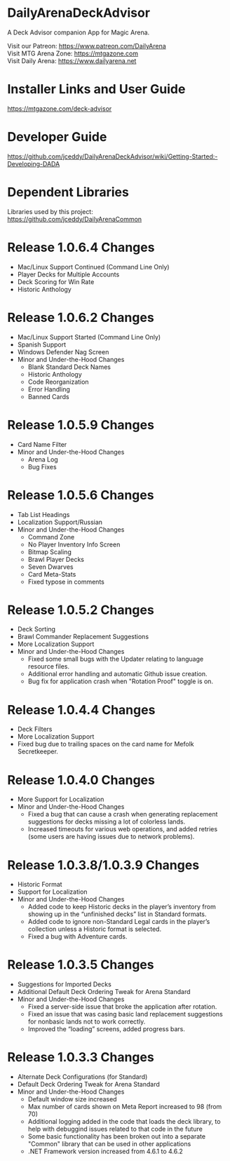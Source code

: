 # DailyArenaDeckAdvisor
A Deck Advisor companion App for Magic Arena.

Visit our Patreon: https://www.patreon.com/DailyArena  
Visit MTG Arena Zone: https://mtgazone.com  
Visit Daily Arena: https://www.dailyarena.net

# Installer Links and User Guide
https://mtgazone.com/deck-advisor

# Developer Guide
https://github.com/jceddy/DailyArenaDeckAdvisor/wiki/Getting-Started:-Developing-DADA

# Dependent Libraries
Libraries used by this project:  
https://github.com/jceddy/DailyArenaCommon

# Release 1.0.6.4 Changes
 - Mac/Linux Support Continued (Command Line Only)
 - Player Decks for Multiple Accounts
 - Deck Scoring for Win Rate
 - Historic Anthology

# Release 1.0.6.2 Changes
 - Mac/Linux Support Started (Command Line Only)
 - Spanish Support
 - Windows Defender Nag Screen
 - Minor and Under-the-Hood Changes
   - Blank Standard Deck Names
   - Historic Anthology
   - Code Reorganization
   - Error Handling
   - Banned Cards

# Release 1.0.5.9 Changes
 - Card Name Filter
 - Minor and Under-the-Hood Changes
   - Arena Log
   - Bug Fixes

# Release 1.0.5.6 Changes
 - Tab List Headings
 - Localization Support/Russian
 - Minor and Under-the-Hood Changes
   - Command Zone
   - No Player Inventory Info Screen
   - Bitmap Scaling
   - Brawl Player Decks
   - Seven Dwarves
   - Card Meta-Stats
   - Fixed typose in comments

# Release 1.0.5.2 Changes
 - Deck Sorting
 - Brawl Commander Replacement Suggestions
 - More Localization Support
 - Minor and Under-the-Hood Changes
   - Fixed some small bugs with the Updater relating to language resource files.
   - Additional error handling and automatic Github issue creation.
   - Bug fix for application crash when "Rotation Proof" toggle is on.

# Release 1.0.4.4 Changes
 - Deck Filters
 - More Localization Support
 - Fixed bug due to trailing spaces on the card name for Mefolk Secretkeeper.

# Release 1.0.4.0 Changes
- More Support for Localization
- Minor and Under-the-Hood Changes
  - Fixed a bug that can cause a crash when generating replacement suggestions for decks missing a lot of colorless lands.
  - Increased timeouts for various web operations, and added retries (some users are having issues due to network problems).

# Release 1.0.3.8/1.0.3.9 Changes
- Historic Format
- Support for Localization
- Minor and Under-the-Hood Changes
  - Added code to keep Historic decks in the player’s inventory from showing up in the “unfinished decks” list in Standard formats.
  - Added code to ignore non-Standard Legal cards in the player’s collection unless a Historic format is selected.
  - Fixed a bug with Adventure cards.

# Release 1.0.3.5 Changes
- Suggestions for Imported Decks
- Additional Default Deck Ordering Tweak for Arena Standard
- Minor and Under-the-Hood Changes
  - Fixed a server-side issue that broke the application after rotation.
  - Fixed an issue that was casing basic land replacement suggestions for nonbasic lands not to work correctly.
  - Improved the “loading” screens, added progress bars.

# Release 1.0.3.3 Changes
- Alternate Deck Configurations (for Standard)
- Default Deck Ordering Tweak for Arena Standard
- Minor and Under-the-Hood Changes
  - Default window size increased
  - Max number of cards shown on Meta Report increased to 98 (from 70)
  - Additional logging added in the code that loads the deck library, to help with debuggind issues related to that code in the future
  - Some basic functionality has been broken out into a separate "Common" library that can be used in other applications
  - .NET Framework version increased from 4.6.1 to 4.6.2
